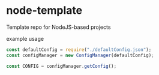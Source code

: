 # node-template
Template repo for NodeJS-based projects

example usage

```javascript
const defaultConfig = require("./defaultConfig.json");
const configManager = new ConfigManager(defaultConfig);

const CONFIG = configManager.getConfig();
```